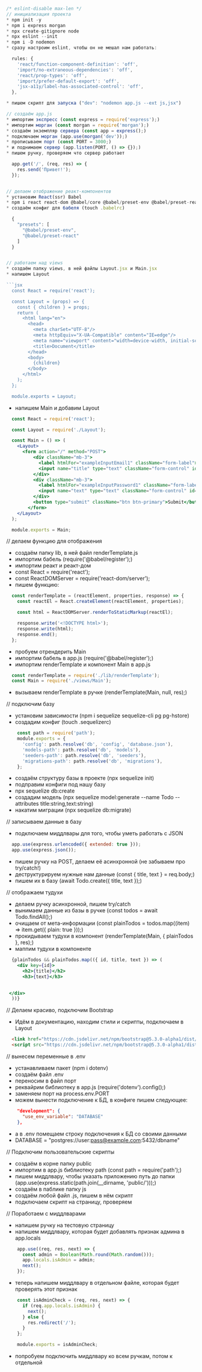 ```javascript
/* eslint-disable max-len */
// инициализация проекта
* npm init -y
* npm i express morgan
* npx create-gitignore node
* npx eslint --init
* npm i -D nodemon
* сразу настроим eslint, чтобы он не мешал нам работать:

  rules: {
    'react/function-component-definition': 'off',
    'import/no-extraneous-dependencies': 'off',
    'react/prop-types': 'off',
    'import/prefer-default-export': 'off',
    'jsx-a11y/label-has-associated-control': 'off',
  },

* пишем скрипт для запуска ("dev": "nodemon app.js --ext js,jsx")

// создаём app.js
* импортим экспресс (const express = require('express');)
* импортим морган (const morgan = require('morgan');)
* создаём экземпляр сервера (const app = express();)
* подключаем морган (app.use(morgan('dev'));)
* прописываем порт (const PORT = 3000;)
* и поднимаем сервер (app.listen(PORT, () => {});)
* пишем ручку, проверяем что сервер работает

  app.get('/', (req, res) => {
    res.send('Привет!');
  });


// делаем отображение реакт-компонентов
* установим React(ssr) Babel
* npm i react react-dom @babel/core @babel/preset-env @babel/preset-react @babel/register
* создаём конфиг для бабеля (touch .babelrc)

  {
    "presets": [
      "@babel/preset-env",
      "@babel/preset-react"
    ]
  }


// работаем над views
* создаём папку views, в ней файлы Layout.jsx и Main.jsx
* напишем Layout

```jsx
  const React = require('react');

  const Layout = (props) => {
    const { children } = props;
    return (
      <html lang="en">
        <head>
          <meta charSet="UTF-8"/>
          <meta httpEquiv="X-UA-Compatible" content="IE=edge"/>
          <meta name="viewport" content="width=device-width, initial-scale=1.0"/>
          <title>Document</title>
        </head>
        <body>
          {children}
        </body>
      </html>
    );
  };

  module.exports = Layout;
```

* напишем Main и добавим Layout

```jsx
  const React = require('react');

  const Layout = require('./Layout');

  const Main = () => (
    <Layout>
      <form action="/" method="POST">
          <div className="mb-3">
            <label htmlFor="exampleInputEmail1" className="form-label">Title</label>
            <input name="title" type="text" className="form-control" id="exampleInputEmail1" />
          </div>
          <div className="mb-3">
            <label htmlFor="exampleInputPassword1" className="form-label">Text</label>
            <input name="text" type="text" className="form-control" id="exampleInputPassword1" />
          </div>
          <button type="submit" className="btn btn-primary">Submit</button>
        </form>
    </Layout>
  );

  module.exports = Main;
```


// делаем функцию для отображения
* создаём папку lib, в ней файл renderTemplate.js
* импортим бабель (require('@babel/register');)
* импортим реакт и реакт-дом
* const React = require('react');
* const ReactDOMServer = require('react-dom/server');
* пишем функцию:

```javascript
  const renderTemplate = (reactElement, properties, response) => {
    const reactEl = React.createElement(reactElement, properties);

    const html = ReactDOMServer.renderToStaticMarkup(reactEl);

    response.write('<!DOCTYPE html>');
    response.write(html);
    response.end();
  };
```

* пробуем отрендерить Main
* импортим бабель в app.js (require('@babel/register');)
* импортим renderTemplate и компонент Main в app.js

```javascript
  const renderTemplate = require('./lib/renderTemplate');
  const Main = require('./views/Main');
```

* вызываем renderTemplate в ручке (renderTemplate(Main, null, res);)

// подключим базу
* установим зависимости (npm i sequelize sequelize-cli pg pg-hstore)
* создадим конфиг (touch .sequelizerc)

```javascript
    const path = require('path');
    module.exports = {
      'config': path.resolve('db', 'config', 'database.json'),
      'models-path': path.resolve('db', 'models'),
      'seeders-path': path.resolve('db', 'seeders'),
      'migrations-path': path.resolve('db', 'migrations'),
    };
```

* создаём структуру базы в проекте (npx sequelize init)
* подправим конфиги под нашу базу
* npx sequelize db:create
* создадим модель (npx sequelize model:generate --name Todo --attributes title:string,text:string)
* накатим миграции (npx sequelize db:migrate)

// записываем данные в базу
* подключаем миддлвары для того, чтобы уметь работать с JSON

```javascript
  app.use(express.urlencoded({ extended: true }));
  app.use(express.json());
```

* пишем ручку на POST, делаем её асинхронной (не забываем про try/catch!)
* деструктурируем нужные нам данные (const { title, text } = req.body;)
* пишем их в базу (await Todo.create({ title, text });)

// отображаем тудухи
* делаем ручку асинхронной, пишем try/catch
* вынимаем данные из базы в ручке (const todos = await Todo.findAll();)
* очищаем от мета-информации (const plainTodos = todos.map((item) => item.get({ plain: true }));)
* прокидываем тудухи в компонент (renderTemplate(Main, { plainTodos }, res);)
* маппим тудухи в компоненте

```jsx
  {plainTodos && plainTodos.map(({ id, title, text }) => (
    <div key={id}>
      <h2>{title}</h2>
      <h3>{text}</h3>
   

 </div>
  ))}
```

// Делаем красиво, подключим Bootstrap
* Идём в документацию, находим стили и скрипты, подключаем в Layout

```html
  <link href="https://cdn.jsdelivr.net/npm/bootstrap@5.3.0-alpha1/dist/css/bootstrap.min.css" rel="stylesheet" integrity="sha384-GLhlTQ8iRABdZLl6O3oVMWSktQOp6b7In1Zl3/Jr59b6EGGoI1aFkw7cmDA6j6gD" crossorigin="anonymous" />
  <script src="https://cdn.jsdelivr.net/npm/bootstrap@5.3.0-alpha1/dist/js/bootstrap.bundle.min.js" integrity="sha384-w76AqPfDkMBDXo30jS1Sgez6pr3x5MlQ1ZAGC+nuZB+EYdgRZgiwxhTBTkF7CXvN" crossorigin="anonymous"/>
```

// вынесем переменные в .env
* устанавливаем пакет (npm i dotenv)
* создаём файл .env
* переносим в файл порт
* реквайрим библиотеку в app.js (require('dotenv').config();)
* заменяем порт на process.env.PORT
* можем вынести подключение к БД, в конфиге пишем следующее:

```json
    "development": {
      "use_env_variable": "DATABASE"
    },
```

* а в .env помещаем строку подключения к БД со своими данными
* DATABASE = "postgres://user:pass@example.com:5432/dbname"

// Подключим пользовательские скрипты
* создаём в корне папку public
* импортим в app.js библиотеку path (const path = require('path');)
* пишем миддлвару, чтобы указать приложению путь до папки (app.use(express.static(path.join(__dirname, 'public/')));)
* создаём в паблике папку js
* создаём любой файл .js, пишем в нём скрипт
* подключаем скрипт на страницу, проверяем

// Поработаем с миддлварами
* напишем ручку на тестовую страницу
* напишем миддлвару, которая будет добавлять признак админа в app.locals

```javascript
    app.use((req, res, next) => {
      const admin = Boolean(Math.round(Math.random()));
      app.locals.isAdmin = admin;
      next();
    });
```

* теперь напишем миддлвару в отдельном файле, которая будет проверять этот признак

```javascript
    const isAdminCheck = (req, res, next) => {
      if (req.app.locals.isAdmin) {
        next();
      } else {
        res.redirect('/');
      }
    };

    module.exports = isAdminCheck;
```

* попробуем подключить миддлвару ко всем ручкам, потом к отдельной